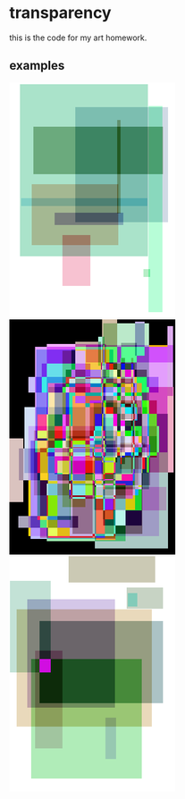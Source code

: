 # transparency

this is the code for my art homework.

## examples

![examples/107882.png](examples/107882.png)
![examples/278434.png](examples/278434.png)
![examples/377000.png](examples/377000.png )
